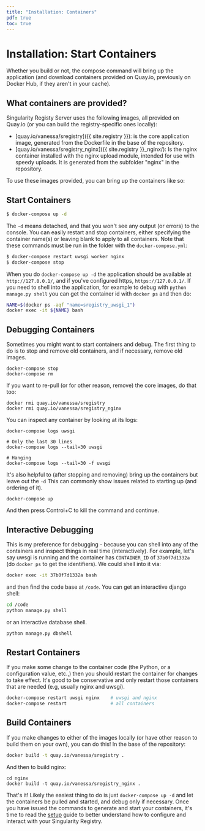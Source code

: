 ```yaml
---
title: "Installation: Containers"
pdf: true
toc: true
---
```


# Installation: Start Containers

Whether you build or not, the compose command will bring up the application 
(and download containers provided on Quay.io, previously on Docker Hub, if they aren't in your cache).

## What containers are provided?

Singularity Registy Server uses the following images, all provided on Quay.io
(or you can build the registry-specific ones locally):

 - [quay.io/vanessa/sregistry]({{ site.registry }}): is the core application image, generated from the Dockerfile in the base of the repository.
 - [quay.io/vanessa/sregistry_nginx]({{ site.registry }}_nginx/): Is the nginx container installed with the nginx upload module, intended for use with speedy uploads. It is generated from the subfolder "nginx" in the repository.

To use these images provided, you can bring up the containers like so:

## Start Containers

```bash
$ docker-compose up -d
```

The `-d` means detached, and that you won't see any output (or errors) to the 
console. You can easily restart and stop containers, either specifying the 
container name(s) or leaving blank to apply to all containers. Note that these 
commands must be run in the folder with the `docker-compose.yml`:

```bash
$ docker-compose restart uwsgi worker nginx
$ docker-compose stop
```

When you do `docker-compose up -d` the application should be available at 
`http://127.0.0.1/`, and if you've configured https, `https://127.0.0.1/`. 
If you need to shell into the application, for example to debug with 
`python manage.py shell` you can get the container id with `docker ps` 
and then do:

```bash
NAME=$(docker ps -aqf "name=sregistry_uwsgi_1")
docker exec -it ${NAME} bash
```

## Debugging Containers

Sometimes you might want to start containers and debug. The first thing to do is to stop and remove old containers,
and if necessary, remove old images.

```
docker-compose stop
docker-compose rm
```

If you want to re-pull (or for other reason, remove) the core images, do that too:

```
docker rmi quay.io/vanessa/sregistry
docker rmi quay.io/vanessa/sregistry_nginx
```

You can inspect any container by looking at its logs:

```
docker-compose logs uwsgi

# Only the last 30 lines
docker-compose logs --tail=30 uwsgi

# Hanging
docker-compose logs --tail=30 -f uwsgi
```

It's also helpful to (after stopping and removing) bring up the containers but leave out the `-d`
This can commonly show issues related to starting up (and ordering of it).

```
docker-compose up
```

And then press Control+C to kill the command and continue.

## Interactive Debugging

This is my preference for debugging - because you can shell into any of the containers and inspect 
things in real time (interactively). For example, let's say uwsgi is running and the container
has `CONTAINER_ID` of `37b0f7d1332a` (do `docker ps` to get the identifiers). We could
shell into it via:

```bash
docker exec -it 37b0f7d1332a bash
```

and then find the code base at `/code`. You can get an interactive django shell:

```bash
cd /code
python manage.py shell
```

or an interactive database shell.

```bash
python manage.py dbshell
```

## Restart Containers

If you make some change to the container code (the Python, or a configuration value, etc.,) then you
should restart the container for changes to take effect. It's good to be conservative and only restart
those containers that are needed (e.g, usually nginx and uwsgi). 

```bash
docker-compose restart uwsgi nginx    # uwsgi and nginx
docker-compose restart                # all containers
```


## Build Containers

If you make changes to either of the images locally (or have other reason to build them on your own), 
you can do this!  In the base of the repository:

```bash
docker build -t quay.io/vanessa/sregistry .
```

And then to build nginx:

```
cd nginx
docker build -t quay.io/vanessa/sregistry_nginx .
```

That's it! Likely the easiest thing to do is just `docker-compose up -d` and let the containers
be pulled and started, and debug only if necessary. Once you have issued the commands to generate and start your containers,
it's time to read the [setup](../setup) guide to better understand how to configure and interact with your Singularity Registry.
